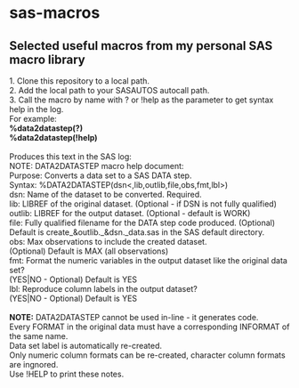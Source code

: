 # sas-macros
<h2>Selected useful macros from my personal SAS macro library</h2> 
1. Clone this repository to a local path.<br>
2. Add the local path to your SASAUTOS autocall path. <br>
3. Call the macro by name with ? or !help as the parameter to get syntax help in the log.<br> 
   For example:<br>
      <b>%data2datastep(?)</b><br>
      <b>%data2datastep(!help)</b><br><br>
   Produces this text in the SAS log:<br>
   NOTE: DATA2DATASTEP macro help document:<br>
      Purpose: Converts a data set to a SAS DATA step.<br>
      Syntax: %DATA2DATASTEP(dsn<,lib,outlib,file,obs,fmt,lbl>)<br>
      dsn:    Name of the dataset to be converted. Required.<br>
      lib:    LIBREF of the original dataset. (Optional - if DSN is not fully qualified)<br>
      outlib: LIBREF for the output dataset. (Optional - default is WORK)<br>
      file:   Fully qualified filename for the DATA step code produced. (Optional)<br>
              Default is create_&outlib._&dsn._data.sas in the SAS default directory.<br>
      obs:    Max observations to include the created dataset.<br>
              (Optional) Default is MAX (all observations)<br>
      fmt:    Format the numeric variables in the output dataset like the original data set?<br>
              (YES|NO - Optional) Default is YES<br>
      lbl:    Reproduce column labels in the output dataset?<br>
              (YES|NO - Optional) Default is YES<br>
<br>
<b>NOTE:</b>   DATA2DATASTEP cannot be used in-line - it generates code.<br>
        Every FORMAT in the original data must have a corresponding INFORMAT of the same name.<br>
        Data set label is automatically re-created.<br>
        Only numeric column formats can be re-created, character column formats are ingnored.<br>
        Use !HELP to print these notes.
